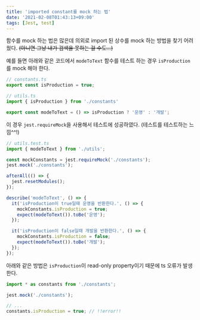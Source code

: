 ```yaml
---
title: 'imported constant를 mock 하는 법'
date: '2021-02-08T01:43:13+09:00'
tags: [Jest, test]
---
```


함수를 mock 하는 법은 많은데 의외로 import 된 상수를 mock 하는 방법을 찾기 어려웠다.
~~(아니면 그냥 내가 검색을 못하는 걸 수도...)~~

예를 들면 아래와 같은 코드에서 `modeToText` 함수를 테스트 하는 경우 `isProduction`를 mock 해야 한다.

```js
// constants.ts
export const isProduction = true;

// utils.ts
import { isProduction } from './constants'

export const modeToText = () => isProduction ? '운영' : '개발';
```

이 경우 `jest.requireMock`을 사용해서 테스트에 성공하였다. (테스트를 테스트하는 느낌^^!)

```js
// utils.test.ts
import { modeToText } from './utils';

const mockConstants = jest.requireMock('./constants');
jest.mock('./constants');

afterAll(() => {
  jest.resetModules();
});

describe('modeToText', () => {
  it('isProduction이 true일때 운영을 반환한다.', () => {
    mockConstants.isProduction = true;
    expect(modeToText()).toBe('운영');
  });

  it('isProduction이 false일때 개발을 반환한다.', () => {
    mockConstants.isProduction = false;
    expect(modeToText()).toBe('개발');
  });
});
```

아래와 같은 방법은 `isProduction`이 read-only property이기 때문에 ts 오류가 발생한다.

```js
import * as constants from './constants';

jest.mock('./constants');

// ...
constants.isProduction = true; // !!error!!
```
